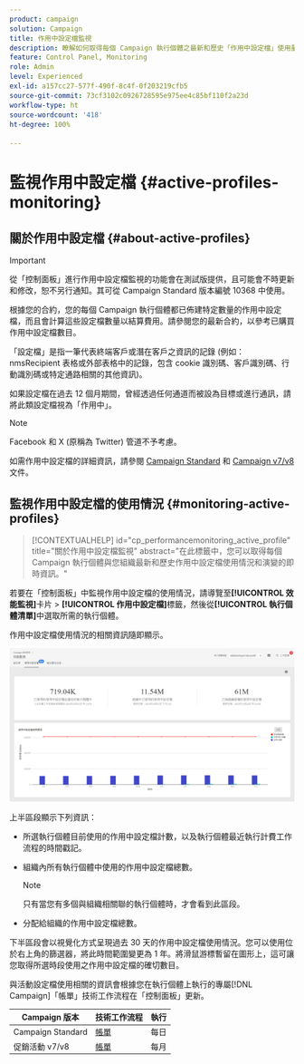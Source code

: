 ```yaml
---
product: campaign
solution: Campaign
title: 作用中設定檔監視
description: 瞭解如何取得每個 Campaign 執行個體之最新和歷史「作用中設定檔」使用量和演化的即時資訊。
feature: Control Panel, Monitoring
role: Admin
level: Experienced
exl-id: a157cc27-577f-490f-8c4f-0f203219cfb5
source-git-commit: 73cf3102c0926728595e975ee4c85bf110f2a23d
workflow-type: ht
source-wordcount: '418'
ht-degree: 100%

---
```


# 監視作用中設定檔 {#active-profiles-monitoring}

## 關於作用中設定檔 {#about-active-profiles}

>[!IMPORTANT]
>
>從「控制面板」進行作用中設定檔監視的功能會在測試版提供，且可能會不時更新和修改，恕不另行通知。其可從 Campaign Standard 版本編號 10368 中使用。

根據您的合約，您的每個 Campaign 執行個體都已佈建特定數量的作用中設定檔，而且會計算這些設定檔數量以結算費用。請參閱您的最新合約，以參考已購買作用中設定檔數目。

「設定檔」是指一筆代表終端客戶或潛在客戶之資訊的記錄 (例如：nmsRecipient 表格或外部表格中的記錄，包含 cookie 識別碼、客戶識別碼、行動識別碼或特定通路相關的其他資訊)。

如果設定檔在過去 12 個月期間，曾經透過任何通道而被設為目標或進行通訊，請將此類設定檔視為「作用中」。

>[!NOTE]
>
>Facebook 和 X (原稱為 Twitter) 管道不予考慮。

如需作用中設定檔的詳細資訊，請參閱 [Campaign Standard](https://experienceleague.adobe.com/docs/campaign-standard/using/profiles-and-audiences/managing-profiles/active-profiles.html?lang=zh-Hant) 和 [Campaign v7/v8](https://experienceleague.adobe.com/docs/campaign-classic/using/getting-started/profile-management/about-profiles.html?lang=zh-Hant#active-profiles) 文件。

## 監視作用中設定檔的使用情況 {#monitoring-active-profiles}

>[!CONTEXTUALHELP]
>id="cp_performancemonitoring_active_profile"
>title="關於作用中設定檔監視"
>abstract="在此標籤中，您可以取得每個 Campaign 執行個體與您組織最新和歷史作用中設定檔使用情況和演變的即時資訊。"

若要在「控制面板」中監視作用中設定檔的使用情況，請導覽至&#x200B;**[!UICONTROL 效能監視]**&#x200B;卡片 > **[!UICONTROL 作用中設定檔]**&#x200B;標籤，然後從&#x200B;**[!UICONTROL 執行個體清單]**&#x200B;中選取所需的執行個體。

作用中設定檔使用情況的相關資訊隨即顯示。

![](assets/active-profiles-graph.png)

上半區段顯示下列資訊：

* 所選執行個體目前使用的作用中設定檔計數，以及執行個體最近執行計費工作流程的時間戳記。

* 組織內所有執行個體中使用的作用中設定檔總數。

  >[!NOTE]
  >
  >只有當您有多個與組織相關聯的執行個體時，才會看到此區段。

* 分配給組織的作用中設定檔總數。

下半區段會以視覺化方式呈現過去 30 天的作用中設定檔使用情況。您可以使用位於右上角的篩選器，將此時間範圍變更為 1 年。將滑鼠游標暫留在圖形上，這可讓您取得所選時段使用之作用中設定檔的確切數目。

與活動設定檔使用相關的資訊會根據您在執行個體上執行的專屬[!DNL Campaign]「帳單」技術工作流程在「控制面板」更新。

| Campaign 版本 | 技術工作流程 | 執行 |
|  ---  |  ---  |  ---  |
| Campaign Standard | [帳單](https://experienceleague.adobe.com/docs/campaign-standard/using/administrating/application-settings/technical-workflows.html?lang=zh-Hant) | 每日 |
| 促銷活動 v7/v8 | [帳單](https://experienceleague.adobe.com/docs/campaign-classic/using/automating-with-workflows/advanced-management/about-technical-workflows.html?lang=zh-Hant) | 每月 |

